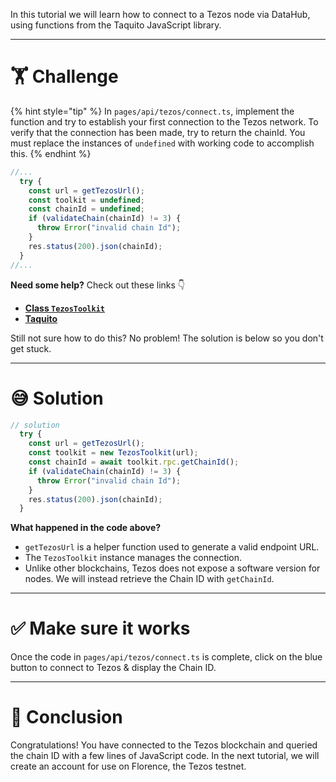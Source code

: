 In this tutorial we will learn how to connect to a Tezos node via DataHub, using functions from the Taquito JavaScript library.

---

# 🏋️ Challenge

{% hint style="tip" %}
In `pages/api/tezos/connect.ts`, implement the function and try to establish your first connection to the Tezos network. To verify that the connection has been made, try to return the chainId. You must replace the instances of `undefined` with working code to accomplish this.
{% endhint %}

```typescript
//...
  try {
    const url = getTezosUrl();
    const toolkit = undefined;
    const chainId = undefined;
    if (validateChain(chainId) != 3) {
      throw Error("invalid chain Id");
    }
    res.status(200).json(chainId);
  }
//...
```

**Need some help?** Check out these links 👇

- [**Class `TezosToolkit`**](https://tezostaquito.io/typedoc/classes/_taquito_taquito.tezostoolkit.html)
- [**Taquito**](https://tezostaquito.io/typedoc/modules.html)

Still not sure how to do this? No problem! The solution is below so you don't get stuck.

---

# 😅 Solution

```typescript
// solution
  try {
    const url = getTezosUrl();
    const toolkit = new TezosToolkit(url);
    const chainId = await toolkit.rpc.getChainId();
    if (validateChain(chainId) != 3) {
      throw Error("invalid chain Id");
    }
    res.status(200).json(chainId);
  }
```

**What happened in the code above?**

- `getTezosUrl` is a helper function used to generate a valid endpoint URL.
- The `TezosToolkit` instance manages the connection.
- Unlike other blockchains, Tezos does not expose a software version for nodes. We will instead retrieve the Chain ID with `getChainId`.

---

# ✅ Make sure it works

Once the code in `pages/api/tezos/connect.ts` is complete, click on the blue button to connect to Tezos & display the Chain ID.

---

# 🏁 Conclusion

Congratulations! You have connected to the Tezos blockchain and queried the chain ID with a few lines of JavaScript code. In the next tutorial, we will create an account for use on Florence, the Tezos testnet.
